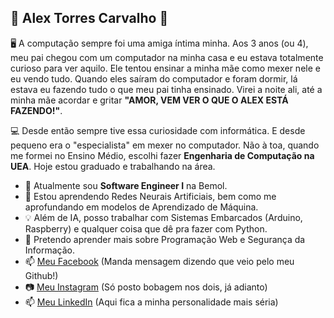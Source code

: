 ## 🏰 Alex Torres Carvalho 🏰

🖥️ A computação sempre foi uma amiga íntima minha. Aos 3 anos (ou 4), meu pai chegou com um computador na minha casa e eu estava totalmente curioso para ver aquilo. Ele tentou ensinar a minha mãe como mexer nele e eu vendo tudo. Quando eles saíram do computador e foram dormir, lá estava eu fazendo tudo o que meu pai tinha ensinado. Virei a noite ali, até a minha mãe acordar e gritar **"AMOR, VEM VER O QUE O ALEX ESTÁ FAZENDO!"**.

💻 Desde então sempre tive essa curiosidade com informática. E desde pequeno era o "especialista" em mexer no computador. Não à toa, quando me formei no Ensino Médio, escolhi fazer **Engenharia de Computação na UEA**. Hoje estou graduado e trabalhando na área.

- 🔭 Atualmente sou **Software Engineer I** na Bemol.
- 🌱 Estou aprendendo Redes Neurais Artificiais, bem como me aprofundando em modelos de Aprendizado de Máquina.
- 💡 Além de IA, posso trabalhar com Sistemas Embarcados (Arduino, Raspberry) e qualquer coisa que dê pra fazer com Python.
- 🤔 Pretendo aprender mais sobre Programação Web e Segurança da Informação.
- 📫 [Meu Facebook](https://facebook.com/AlexTowerss10/) (Manda mensagem dizendo que veio pelo meu Github!)
- 📷 [Meu Instagram](https://www.instagram.com/alextowers10/) (Só posto bobagem nos dois, já adianto)
- 📫 [Meu LinkedIn](https://www.linkedin.com/in/alex-torres-carvalho-6a52b3123/) (Aqui fica a minha personalidade mais séria)
<!--
**AlexTorres10/AlexTorres10** is a ✨ _special_ ✨ repository because its `README.md` (this file) appears on your GitHub profile.

Here are some ideas to get you started:

- 🔭 I’m currently working on ...
- 🌱 I’m currently learning ...
- 👯 I’m looking to collaborate on ...
- 🤔 I’m looking for help with ...
- 💬 Ask me about ...
- 📫 How to reach me: ...
- 😄 Pronouns: ...
- ⚡ Fun fact: ...
-->
